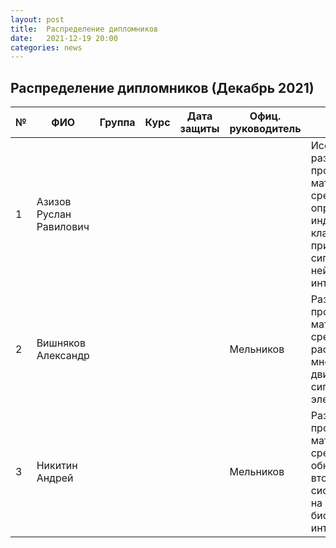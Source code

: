 ```yaml
---
layout: post
title:  Распределение дипломников
date:   2021-12-19 20:00
categories: news
---
```

## Распределение дипломников (Декабрь 2021)

| №    | ФИО                       | Группа        | Курс |Дата защиты| Офиц. руководитель  | Тема                                                                                                                                                                  |
| -----| ------------------------- | ------------- | ---- | --------- | ------------------- | --------------------------------------------------------------------------------------------------------------------------------------------------------------------- |
| 1    |Азизов Руслан Равилович    |               |      |           |                     | Исследование и разработка программно-математических средств для определения индивидуальных классификационных признаков в сигналах нейрокомпьютерных интерфейсов       |
| 2    |Вишняков Александр         |               |      |           |Мельников            | Разработка программно-математических средств для распознавания многоэтапных движений на основе сигналов электромиографии. |
| 3    |Никитин Андрей             |               |      |           |Мельников            | Разработка программно-математических средств для обнаружения вторжения в системы управления на основе биотехнических интерфейсов. |
